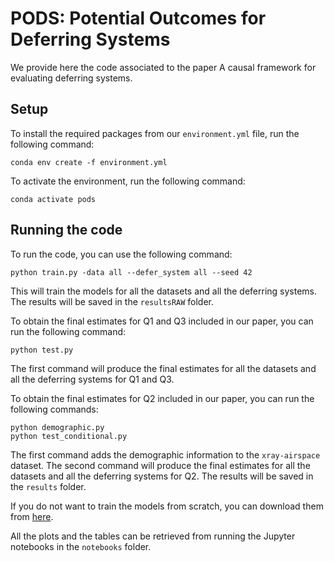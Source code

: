 # PODS: Potential Outcomes for Deferring Systems

We provide here the code associated to the paper A causal framework for evaluating deferring systems.

## Setup

To install the required packages from our `environment.yml` file, run the following command:

```
conda env create -f environment.yml
```

To activate the environment, run the following command:

```
conda activate pods
```

## Running the code

To run the code, you can use the following command:

```
python train.py -data all --defer_system all --seed 42
```

This will train the models for all the datasets and all the deferring systems. 
The results will be saved in the `resultsRAW` folder.

To obtain the final estimates for Q1 and Q3 included in our paper, you can run the following command:

```
python test.py
```

The first command will produce the final estimates for all the datasets and all the deferring systems for Q1 and Q3.

To obtain the final estimates for Q2 included in our paper, you can run the following commands:

```
python demographic.py
python test_conditional.py
```

The first command adds the demographic information to the `xray-airspace` dataset.
The second command will produce the final estimates for all the datasets and all the deferring systems for Q2.
The results will be saved in the `results` folder.

If you do not want to train the models from scratch, you can download them from [here](https://www.dropbox.com/scl/fo/6rxx0sy4dq1c86aqgw5sr/AIdZeeWh6yeSohg4oLjiJKY?rlkey=1in2itm23tx1nh4jaaht4hxwm&dl=0).

All the plots and the tables can be retrieved from running the Jupyter notebooks in the `notebooks` folder.